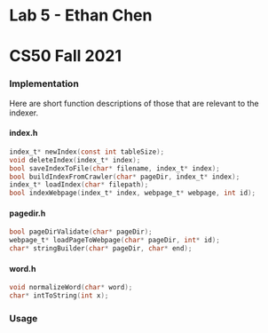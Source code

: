 # Lab 5 - Ethan Chen
# CS50 Fall 2021

### Implementation

Here are short function descriptions of those that are relevant to the indexer.

#### index.h
```c
index_t* newIndex(const int tableSize);
void deleteIndex(index_t* index);
bool saveIndexToFile(char* filename, index_t* index);
bool buildIndexFromCrawler(char* pageDir, index_t* index);
index_t* loadIndex(char* filepath);
bool indexWebpage(index_t* index, webpage_t* webpage, int id);
```

#### pagedir.h
```c
bool pageDirValidate(char* pageDir);
webpage_t* loadPageToWebpage(char* pageDir, int* id);
char* stringBuilder(char* pageDir, char* end);
```

#### word.h
```c
void normalizeWord(char* word);
char* intToString(int x);
```

### Usage
